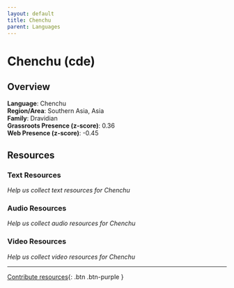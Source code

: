 ```yaml
---
layout: default
title: Chenchu
parent: Languages
---
```


# Chenchu (cde)

## Overview

**Language**: Chenchu  
**Region/Area**: Southern Asia, Asia  
**Family**: Dravidian  
**Grassroots Presence (z-score)**: 0.36  
**Web Presence (z-score)**: -0.45  

## Resources

### Text Resources
*Help us collect text resources for Chenchu*

### Audio Resources
*Help us collect audio resources for Chenchu*

### Video Resources
*Help us collect video resources for Chenchu*

---

[Contribute resources](https://forms.office.com/e/1SfLJx3u1r){: .btn .btn-purple }
